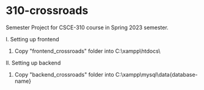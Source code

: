 # 310-crossroads
Semester Project for CSCE-310 course in Spring 2023 semester.

I. Setting up frontend
  1. Copy "frontend_crossroads" folder into C:\xampp\htdocs\

II. Setting up backend
  1. Copy "backend_crossroads" folder into C:\xampp\mysql\data\{database-name}
